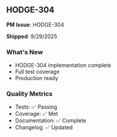 ## HODGE-304

**PM Issue**: HODGE-304

**Shipped**: 9/29/2025

### What's New
- HODGE-304 implementation complete
- Full test coverage
- Production ready

### Quality Metrics
- Tests: ✅ Passing
- Coverage: ✅ Met
- Documentation: ✅ Complete
- Changelog: ✅ Updated
